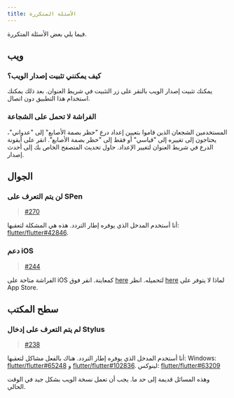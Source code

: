 ```yaml
---
title: الأسئلة المتكررة
---
```


فيما يلي بعض الأسئلة المتكررة.

## ويب

### كيف يمكنني تثبيت إصدار الويب؟

يمكنك تثبيت إصدار الويب بالنقر على زر التثبيت في شريط العنوان.
بعد ذلك يمكنك استخدام هذا التطبيق دون اتصال.

### الفراشة لا تحمل على الشجاعة

المستخدمين الشجعان الذين قاموا بتعيين إعداد درع "حظر بصمة الأصابع" إلى "عدواني"، يحتاجون إلى تغييره إلى "قياسي" أو فقط إلى "حظر بصمة الأصابع".
انقر على أيقونة الدرع في شريط العنوان لتغيير الإعداد.
حاول تحديث المتصفح الخاص بك إلى أحدث إصدار.

## الجوال

### لن يتم التعرف على SPen

> [#270](https://github.com/LinwoodDev/Butterfly/issues/270)

أنا أستخدم المدخل الذي يوفره إطار التردد.
هذه هي المشكلة لتعقبها: [flutter/flutter#42846](https://github.com/flutter/flutter/issues/42846).

### دعم iOS

> [#244](https://github.com/LinwoodDev/Butterfly/issues/244)

الفراشة متاحة على iOS كمعاينة. انقر فوق [here](https://butterfly.linwood.dev/downloads/ios) لتحميله. انظر [here](https://github.com/LinwoodDev/Butterfly/issues/244#issuecomment-1935460878) لماذا لا يتوفر على App Store.

## سطح المكتب

### لم يتم التعرف على إدخال Stylus

> [#238](https://github.com/LinwoodDev/Butterfly/issues/238)

أنا أستخدم المدخل الذي يوفره إطار التردد.
هناك بالفعل مشاكل لتعقبها:
Windows: [flutter/flutter#65248](https://github.com/flutter/flutter/issues/65248) و [flutter/flutter#102836](https://github.com/flutter/issues/102836).
لينوكس: [flutter/flutter#63209](https://github.com/flutter/flutter/issues/63209)

وهذه المسائل قديمة إلى حد ما. يجب أن تعمل نسخة الويب بشكل جيد في الوقت الحالي.
